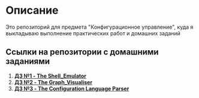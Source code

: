 # Описание

Это репозиторий для предмета "Конфигурационное управление", куда я выкладываю выполнение практических работ и домашних заданий

## Ссылки на репозитории с домашними заданиями

1. [**ДЗ №1 - The Shell_Emulator**](https://github.com/Kirill555dg/CM_ShellEmulator)
2. [**ДЗ №2 - The Graph_Visualiser**](https://github.com/Kirill555dg/CM_GraphVisualizer)
3. [**ДЗ №3 - The Configuration Language Parser**](https://github.com/Kirill555dg/CM_ConfigurationLanguageParser)
<!-- 4. [**ДЗ №4 - The Assembler Interpreter**](link) -->
